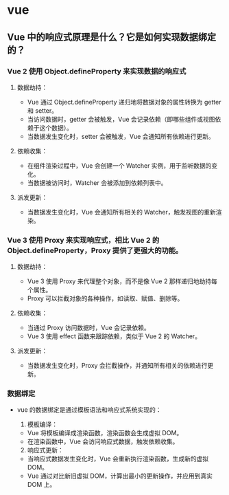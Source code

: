 # vue

## Vue 中的响应式原理是什么？它是如何实现数据绑定的？

### Vue 2 使用 Object.defineProperty 来实现数据的响应式

1. 数据劫持：

   - Vue 通过 Object.defineProperty 递归地将数据对象的属性转换为 getter 和 setter。
   - 当访问数据时，getter 会被触发，Vue 会记录依赖（即哪些组件或视图依赖于这个数据）。
   - 当数据发生变化时，setter 会被触发，Vue 会通知所有依赖进行更新。

2. 依赖收集：

   - 在组件渲染过程中，Vue 会创建一个 Watcher 实例，用于监听数据的变化。
   - 当数据被访问时，Watcher 会被添加到依赖列表中。

3. 派发更新：
   - 当数据发生变化时，Vue 会通知所有相关的 Watcher，触发视图的重新渲染。

### Vue 3 使用 Proxy 来实现响应式，相比 Vue 2 的 Object.defineProperty，Proxy 提供了更强大的功能。

1. 数据劫持：

   - Vue 3 使用 Proxy 来代理整个对象，而不是像 Vue 2 那样递归地劫持每个属性。
   - Proxy 可以拦截对象的各种操作，如读取、赋值、删除等。

2. 依赖收集：

   - 当通过 Proxy 访问数据时，Vue 会记录依赖。
   - Vue 3 使用 effect 函数来跟踪依赖，类似于 Vue 2 的 Watcher。

3. 派发更新：
   - 当数据发生变化时，Proxy 会拦截操作，并通知所有相关的依赖进行更新。

### 数据绑定

- vue 的数据绑定是通过模板语法和响应式系统实现的：

  1. 模板编译：

  - Vue 将模板编译成渲染函数，渲染函数会生成虚拟 DOM。
  - 在渲染函数中，Vue 会访问响应式数据，触发依赖收集。

  2. 响应式更新：

  - 当响应式数据发生变化时，Vue 会重新执行渲染函数，生成新的虚拟 DOM。
  - Vue 通过对比新旧虚拟 DOM，计算出最小的更新操作，并应用到真实 DOM 上。

